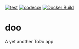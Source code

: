 [![test](https://github.com/Ch00k/doo/workflows/tests/badge.svg)](https://github.com/Ch00k/doo/actions)
[![codecov](https://codecov.io/gh/Ch00k/doo/branch/master/graphs/badge.svg)](https://codecov.io/github/Ch00k/doo)
[![Docker Build](https://img.shields.io/docker/build/ch00k/doo.svg)](https://hub.docker.com/r/ch00k/doo)

# doo

A yet another ToDo app
